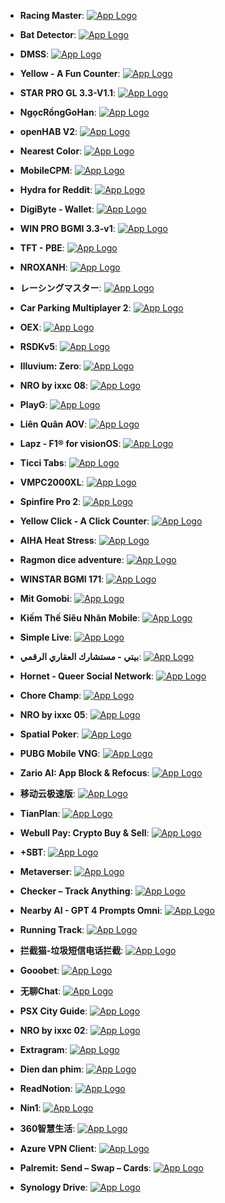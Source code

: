 - **Racing Master**: [![App Logo](https://is1-ssl.mzstatic.com/image/thumb/Purple221/v4/2b/54/24/2b542418-611e-45ed-a5d5-44dda15cf12c/AppIcon-0-0-1x_U007emarketing-0-7-0-85-220.png/200x200bb-80.png)](https://testflight.apple.com/join/JK9aIDCs)

- **Bat Detector**: [![App Logo](https://is1-ssl.mzstatic.com/image/thumb/Purple211/v4/60/57/e0/6057e0d7-2bf0-d5ae-6074-cbbeb82daedb/AppIcon-0-0-1x_U007epad-0-85-220.png/200x200bb-80.png)](https://testflight.apple.com/join/M5R8kipW)

- **DMSS**: [![App Logo](https://is1-ssl.mzstatic.com/image/thumb/Purple221/v4/a5/43/8b/a5438b7b-322b-b9eb-93cf-47ffc8c7f515/AppIcon-0-0-1x_U007emarketing-0-5-0-0-sRGB-85-220.png/200x200bb-80.png)](https://testflight.apple.com/join/XSkgkfNY)
- **Yellow - A Fun Counter**: [![App Logo](https://is1-ssl.mzstatic.com/image/thumb/Purple221/v4/ea/bf/40/eabf40c6-ce7a-a8b6-1e94-cf63b9b69fa7/AppIcon-0-0-1x_U007ephone-0-85-220.png/200x200bb-80.png)](https://testflight.apple.com/join/N9wigfoi)
- **STAR PRO GL 3.3-V1.1**: [![App Logo](https://is1-ssl.mzstatic.com/image/thumb/Purple211/v4/b2/29/dd/b229dddc-0095-c55d-2251-e331694c1920/AppIcon-0-0-1x_U007emarketing-0-0-0-10-0-0-sRGB-0-0-0-GLES2_U002c0-512MB-85-220-0-0.png/200x200bb-80.png)](https://testflight.apple.com/join/lKgMUVsM)

- **NgọcRồngGoHan**: [![App Logo](https://is1-ssl.mzstatic.com/image/thumb/Purple211/v4/13/84/6a/13846a40-02a6-e98f-3d50-a9b8ac8f09fd/AppIcon-0-0-1x_U007emarketing-0-7-0-85-220.png/200x200bb-80.png)](https://testflight.apple.com/join/kfGbDiKe)
- **openHAB V2**: [![App Logo](https://is1-ssl.mzstatic.com/image/thumb/Purple221/v4/d1/1b/b7/d11bb7d8-3549-8cb9-149d-8b6220aee4d8/AppIcon-0-0-1x_U007epad-0-85-220.png/200x200bb-80.png)](https://testflight.apple.com/join/0uFYONeF)
- **Nearest Color**: [![App Logo](https://is1-ssl.mzstatic.com/image/thumb/Purple221/v4/98/7a/28/987a280a-dad0-9c21-3d5f-c063ecec81e9/icon.png/200x200bb-80.png)](https://testflight.apple.com/join/XSTycxqX)

- **MobileCPM**: [![App Logo](https://is1-ssl.mzstatic.com/image/thumb/Purple211/v4/a0/27/0a/a0270a58-7bff-826c-5a66-2c39cec4cc7d/AppIcon-0-0-1x_U007epad-0-0-85-220.png/200x200bb-80.png)](https://testflight.apple.com/join/dJt5vfOZ)
- **Hydra for Reddit**: [![App Logo](https://is1-ssl.mzstatic.com/image/thumb/Purple211/v4/1d/fa/c6/1dfac6e2-fc83-5d52-b024-ded2950394cd/AppIcon-0-0-1x_U007epad-0-85-220.png/200x200bb-80.png)](https://testflight.apple.com/join/Fpv58Uy3)

- **DigiByte - Wallet**: [![App Logo](https://is1-ssl.mzstatic.com/image/thumb/Purple211/v4/85/57/a7/8557a785-4c1a-1cc8-657f-83754eee4bf1/AppIcon-0-0-1x_U007emarketing-0-7-0-0-85-220.png/200x200bb-80.png)](https://testflight.apple.com/join/gzOB6dYc)
- **WIN PRO BGMI 3.3-v1**: [![App Logo](https://is1-ssl.mzstatic.com/image/thumb/Purple221/v4/05/d1/3d/05d13d1e-1345-98b9-59df-85a4ed51e431/AppIcon-0-0-1x_U007emarketing-0-0-0-10-0-0-sRGB-0-0-0-GLES2_U002c0-512MB-85-220-0-0.png/200x200bb-80.png)](https://testflight.apple.com/join/zs5uy2ls)

- **TFT - PBE**: [![App Logo](https://is1-ssl.mzstatic.com/image/thumb/Purple211/v4/c6/3d/e9/c63de9fa-f2b5-143b-b581-e9d2e5ae2699/AppIcon-0-0-1x_U007epad-0-85-220.png/200x200bb-80.png)](https://testflight.apple.com/join/q79npPHz)
- **NROXANH**: [![App Logo](https://is1-ssl.mzstatic.com/image/thumb/Purple221/v4/4c/dc/8a/4cdc8a55-ea89-4bc1-d6ba-b652e48fc364/AppIcon-0-0-1x_U007emarketing-0-7-0-85-220.png/200x200bb-80.png)](https://testflight.apple.com/join/deyjeYPQ)

- **レーシングマスター**: [![App Logo](https://is1-ssl.mzstatic.com/image/thumb/Purple221/v4/87/4c/92/874c92df-999d-3d1e-ebe0-b06e4e2b8405/AppIcon-0-0-1x_U007emarketing-0-7-0-85-220.png/200x200bb-80.png)](https://testflight.apple.com/join/IuXW2dvS)
- **Car Parking Multiplayer 2**: [![App Logo](https://is1-ssl.mzstatic.com/image/thumb/Purple221/v4/5b/da/5d/5bda5d55-33b5-451c-edf9-d7a812a9e02d/AppIcon-0-0-1x_U007emarketing-0-7-0-85-220.png/200x200bb-80.png)](https://testflight.apple.com/join/QHuun0Nh)

- **OEX**: [![App Logo](https://is1-ssl.mzstatic.com/image/thumb/Purple221/v4/b5/19/61/b5196152-fac7-5a59-7e45-fc5e464a61a1/AppIcon-0-0-1x_U007emarketing-0-7-0-85-220.png/200x200bb-80.png)](https://testflight.apple.com/join/1o3L7gtZ)

- **RSDKv5**: [![App Logo](https://is1-ssl.mzstatic.com/image/thumb/Purple211/v4/96/cf/ac/96cfac66-b063-7870-9d98-9f799f3c40b2/AppIcon-1x_U007epad-0-0-GLES2_U002c0-85-220-0.jpeg/200x200bb-80.png)](https://testflight.apple.com/join/J5J2Fwcf)

- **Illuvium: Zero**: [![App Logo](https://is1-ssl.mzstatic.com/image/thumb/Purple221/v4/79/da/38/79da388d-f0b5-2db3-6687-336b223e520b/AppIcon-0-0-1x_U007emarketing-0-7-0-85-220.png/200x200bb-80.png)](https://testflight.apple.com/join/NHWJXyxX)

- **NRO by ixxc 08**: [![App Logo](https://is1-ssl.mzstatic.com/image/thumb/Purple221/v4/18/94/ae/1894aec7-fda4-a6f6-d22b-a20a4d120b33/AppIcon-0-0-1x_U007emarketing-0-8-0-85-220.png/200x200bb-80.png)](https://testflight.apple.com/join/ZXvpqqHP)
- **PlayG**: [![App Logo](https://is1-ssl.mzstatic.com/image/thumb/Purple221/v4/9e/6e/36/9e6e36d3-6289-4028-4723-20137fbf559a/AppIcon-0-0-1x_U007emarketing-0-4-0-85-220.png/200x200bb-80.png)](https://testflight.apple.com/join/zQUlkcy0)

- **Liên Quân AOV**: [![App Logo](https://is1-ssl.mzstatic.com/image/thumb/Purple211/v4/43/71/d7/4371d757-c21d-0ad0-3ee7-b7264f8ea285/AppIcon-1x_U007emarketing-0-10-0-85-220-0.png/200x200bb-80.png)](https://testflight.apple.com/join/ZnWnOedu)

- **Lapz - F1® for visionOS**: [![App Logo](https://is1-ssl.mzstatic.com/image/thumb/Purple221/v4/30/81/1f/30811f99-fc77-7ba7-a4e0-1e5be0facd50/AppIcon.lsr/200x200bb-80.png)](https://testflight.apple.com/join/qX6Yvfwz)
- **Ticci Tabs**: [![App Logo](https://is1-ssl.mzstatic.com/image/thumb/Purple221/v4/aa/9d/34/aa9d3442-256d-6637-a0a9-185d01ffc077/AppIcon-0-0-1x_U007epad-0-85-220.png/200x200bb-80.png)](https://testflight.apple.com/join/E8ZVI98w)
- **VMPC2000XL**: [![App Logo](https://is1-ssl.mzstatic.com/image/thumb/Purple211/v4/ad/1c/d8/ad1cd8be-60e1-9b29-3831-a5b2a60b8693/AppIcon-0-0-1x_U007emarketing-0-7-0-85-220.png/200x200bb-80.png)](https://testflight.apple.com/join/yEgfYk21)

- **Spinfire Pro 2**: [![App Logo](https://is1-ssl.mzstatic.com/image/thumb/Purple211/v4/a3/7b/8b/a37b8bd0-7295-180e-009e-aaa5ec79a6df/AppIcon-0-0-1x_U007emarketing-0-10-0-85-220.png/200x200bb-80.png)](https://testflight.apple.com/join/AvVjNsKP)

- **Yellow Click - A Click Counter**: [![App Logo](https://is1-ssl.mzstatic.com/image/thumb/Purple221/v4/68/c3/e8/68c3e8ab-0164-797e-f0ee-671940e48f82/AppIcon-0-0-1x_U007ephone-0-85-220.png/200x200bb-80.png)](https://testflight.apple.com/join/N9wigfoi)
- **AIHA Heat Stress**: [![App Logo](https://is1-ssl.mzstatic.com/image/thumb/Purple221/v4/56/a6/46/56a646b1-249f-7748-39a5-6d5196f33c2f/AppIcon-0-0-1x_U007emarketing-0-7-0-85-220.png/200x200bb-80.png)](https://testflight.apple.com/join/Pq0XP4Io)

- **Ragmon dice adventure**: [![App Logo](https://is1-ssl.mzstatic.com/image/thumb/Purple221/v4/41/6d/63/416d63a1-463a-73a6-81fc-d1b29dd46941/AppIcon-0-0-1x_U007emarketing-0-7-0-85-220.png/200x200bb-80.png)](https://testflight.apple.com/join/knbavTof)

- **WINSTAR BGMI 171**: [![App Logo](https://is1-ssl.mzstatic.com/image/thumb/Purple211/v4/a3/2c/ad/a32cadea-6726-84db-126b-e7e63408103d/AppIcon-0-0-1x_U007emarketing-0-0-0-10-0-0-sRGB-0-0-0-GLES2_U002c0-512MB-85-220-0-0.png/200x200bb-80.png)](https://testflight.apple.com/join/zs5uy2ls)

- **Mit Gomobi**: [![App Logo](https://is1-ssl.mzstatic.com/image/thumb/Purple211/v4/46/d1/8b/46d18b91-11f8-8cf8-e9b4-f31b12641502/AppIcon-1x_U007emarketing-0-7-0-85-220-0.png/200x200bb-80.png)](https://testflight.apple.com/join/YXGvJsBB)

- **Kiếm Thế Siêu Nhân Mobile**: [![App Logo](https://is1-ssl.mzstatic.com/image/thumb/Purple221/v4/7c/4d/14/7c4d149b-040b-b79c-f290-c63915ddb686/AppIcon-1x_U007emarketing-0-7-0-85-220-0.png/200x200bb-80.png)](https://testflight.apple.com/join/V6kaSX8v)
- **Simple Live**: [![App Logo](https://is1-ssl.mzstatic.com/image/thumb/Purple211/v4/95/30/46/953046ad-fbaf-d25e-5820-f4109c358abf/App_Icon-marketing.lsr/200x200bb-80.png)](https://testflight.apple.com/join/F6u6Pen8)

- **بيتي - مستشارك العقاري الرقمي**: [![App Logo](https://is1-ssl.mzstatic.com/image/thumb/Purple221/v4/dc/c5/cd/dcc5cd03-4055-93c3-7dcd-de1f0d371aab/AppIcon-0-0-1x_U007emarketing-0-7-0-85-220.jpeg/200x200bb-80.png)](https://testflight.apple.com/join/leHxarBO)

- **Hornet - Queer Social Network**: [![App Logo](https://is1-ssl.mzstatic.com/image/thumb/Purple211/v4/92/e6/7b/92e67b8a-4c82-1a92-ab1c-2ced70c62e9f/AppIcon_-_Hornet_-_Beta-0-0-1x_U007emarketing-0-7-0-sRGB-85-220.png/200x200bb-80.png)](https://testflight.apple.com/join/SIVYoFq8)
- **Chore Champ**: [![App Logo](https://is1-ssl.mzstatic.com/image/thumb/Purple211/v4/c1/c8/ff/c1c8ff53-0c99-32c3-d208-3b48b3281ed4/AppIcon-1x_U007emarketing-0-0-0-10-0-0-85-220-0.png/200x200bb-80.png)](https://testflight.apple.com/join/TsRob74C)
- **NRO by ixxc 05**: [![App Logo](https://is1-ssl.mzstatic.com/image/thumb/Purple221/v4/24/80/4b/24804b6c-6a1e-7418-3acf-92813d511521/AppIcon-0-0-1x_U007emarketing-0-7-0-85-220.png/200x200bb-80.png)](https://testflight.apple.com/join/Iripc95t)

- **Spatial Poker**: [![App Logo](https://is1-ssl.mzstatic.com/image/thumb/Purple211/v4/96/40/7a/96407a3e-d9f7-3807-85ee-953d8ee73500/AppIcon.lsr/200x200bb-80.png)](https://testflight.apple.com/join/98oLRPmW)

- **PUBG Mobile VNG**: [![App Logo](https://is1-ssl.mzstatic.com/image/thumb/Purple221/v4/11/a5/e5/11a5e5af-65d5-231c-99b6-e72427a39ed4/AppIcon-0-0-1x_U007emarketing-0-0-0-10-0-0-sRGB-0-0-0-GLES2_U002c0-512MB-85-220-0-0.png/200x200bb-80.png)](https://testflight.apple.com/join/kIIuBMlM)
- **Zario AI: App Block & Refocus**: [![App Logo](https://is1-ssl.mzstatic.com/image/thumb/Purple221/v4/d8/19/4f/d8194fd7-abce-c4e9-f18f-a6572db6efe8/AppIcon-0-0-1x_U007epad-0-0-85-220.jpeg/200x200bb-80.png)](https://testflight.apple.com/join/UxmHXkVs)

- **移动云极速版**: [![App Logo](https://is1-ssl.mzstatic.com/image/thumb/Purple221/v4/dd/65/d7/dd65d785-a30e-4143-ffe0-72a2aa47c1c2/AppIcon-0-0-1x_U007ephone-0-10-0-85-220.png/200x200bb-80.png)](https://testflight.apple.com/join/AG0invHB)
- **TianPlan**: [![App Logo](https://is1-ssl.mzstatic.com/image/thumb/Purple211/v4/5a/ea/3a/5aea3a19-2ea8-c538-64d4-ba3395c15c24/AppIcon-0-0-1x_U007emarketing-0-5-0-0-85-220.png/200x200bb-80.png)](https://testflight.apple.com/join/94lanw7B)

- **Webull Pay: Crypto Buy & Sell**: [![App Logo](https://is1-ssl.mzstatic.com/image/thumb/Purple211/v4/c4/7e/bb/c47ebb5d-2b4c-94e7-bde2-36dffcd547b1/AppIcon-0-0-1x_U007ephone-0-0-P3-85-220.png/200x200bb-80.png)](https://testflight.apple.com/join/Lbb71e74)

- **+SBT**: [![App Logo](https://is1-ssl.mzstatic.com/image/thumb/Purple211/v4/67/ae/6d/67ae6d7d-26e2-243d-c88f-d0091824bf82/AppIconBeta1-0-0-1x_U007epad-0-0-85-220.png/200x200bb-80.png)](https://testflight.apple.com/join/iuuOdR6y)

- **Metaverser**: [![App Logo](https://is1-ssl.mzstatic.com/image/thumb/Purple221/v4/f1/f9/f6/f1f9f60a-edb9-7b87-88c2-6c698a2343c6/AppIcon-0-0-1x_U007emarketing-0-7-0-85-220.png/200x200bb-80.png)](https://testflight.apple.com/join/5ld1oWaN)

- **Checker – Track Anything**: [![App Logo](https://is1-ssl.mzstatic.com/image/thumb/Purple211/v4/df/bb/32/dfbb32bc-7c6d-44bd-0fca-0f0a03005af1/AppIcon-0-0-1x_U007ephone-0-85-220.png/200x200bb-80.png)](https://testflight.apple.com/join/XEd3suVY)
- **Nearby AI - GPT 4 Prompts Omni**: [![App Logo](https://is1-ssl.mzstatic.com/image/thumb/Purple211/v4/42/f7/1e/42f71ec2-bfb5-9e9b-83c6-8b3572a73dcd/AppIcon-0-0-1x_U007emarketing-0-10-0-sRGB-85-220.png/200x200bb-80.png)](https://testflight.apple.com/join/xHGrkViR)
- **Running Track**: [![App Logo](https://is1-ssl.mzstatic.com/image/thumb/Purple221/v4/7c/cc/ed/7ccced8e-cbd5-dc9c-f38b-c7774d1f0181/AppIcon-0-0-1x_U007emarketing-0-5-0-85-220.png/200x200bb-80.png)](https://testflight.apple.com/join/baZf98Vz)

- **拦截猫-垃圾短信电话拦截**: [![App Logo](https://is1-ssl.mzstatic.com/image/thumb/Purple221/v4/db/66/f9/db66f944-2219-ff2d-04b3-6710fceaec19/AppIcon-0-0-1x_U007epad-0-1-85-220.png/200x200bb-80.png)](https://testflight.apple.com/join/Hm6GhrCg)

- **Gooobet**: [![App Logo](https://is1-ssl.mzstatic.com/image/thumb/Purple221/v4/c6/0d/11/c60d114c-9c21-c8f8-a714-bdbf1c577924/AppIcon-0-0-1x_U007epad-0-0-85-220.png/200x200bb-80.png)](https://testflight.apple.com/join/D748X15c)
- **无聊Chat**: [![App Logo](https://is1-ssl.mzstatic.com/image/thumb/Purple221/v4/cb/28/02/cb280247-e083-5188-122c-5d7006a17df7/WuLiaoAppIcon-0-0-1x_U007emarketing-0-7-0-0-85-220.png/200x200bb-80.png)](https://testflight.apple.com/join/fPeg8xFZ)
- **PSX City Guide**: [![App Logo](https://is1-ssl.mzstatic.com/image/thumb/Purple221/v4/86/0f/87/860f8773-61bb-333f-d57d-6cbe2ff16595/AppIcon-1x_U007emarketing-0-7-0-85-220-0.png/200x200bb-80.png)](https://testflight.apple.com/join/n1u9hiZJ)

- **NRO by ixxc 02**: [![App Logo](https://is1-ssl.mzstatic.com/image/thumb/Purple211/v4/e8/89/a7/e889a776-6a9f-613e-25e4-a03c83f248f1/AppIcon-0-0-1x_U007emarketing-0-8-0-85-220.png/200x200bb-80.png)](https://testflight.apple.com/join/RanqW39l)

- **Extragram**: [![App Logo](https://is1-ssl.mzstatic.com/image/thumb/Purple221/v4/6e/97/2c/6e972cea-dac4-c739-06e9-13d858930901/AppIcon-1x_U007epad-0-85-220-0.png/200x200bb-80.png)](https://testflight.apple.com/join/SX6yOBba)

- **Dien dan phim**: [![App Logo](https://is1-ssl.mzstatic.com/image/thumb/Purple221/v4/1e/01/e5/1e01e554-c06f-9006-87f1-be37a4eb9e56/AppIcon-0-0-1x_U007epad-0-85-220.png/200x200bb-80.png)](https://testflight.apple.com/join/situnPl1)
- **ReadNotion**: [![App Logo](https://is1-ssl.mzstatic.com/image/thumb/Purple221/v4/b6/15/ad/b615adde-08cd-8f0f-b117-8f9ffe7ee0fa/AppIcon-0-0-1x_U007epad-0-85-220.png/200x200bb-80.png)](https://testflight.apple.com/join/05STonrx)

- **Nin1**: [![App Logo](https://is1-ssl.mzstatic.com/image/thumb/Purple221/v4/ab/4b/69/ab4b694e-eaa7-3c79-16e7-a303cf8fcc7c/AppIcon.lsr/200x200bb-80.png)](https://testflight.apple.com/join/AjG2ld4r)

- **360智慧生活**: [![App Logo](https://is1-ssl.mzstatic.com/image/thumb/Purple211/v4/fd/41/e2/fd41e2d3-82a1-2ff3-e335-4b7006ab8a11/AppIcon-0-1x_U007emarketing-0-5-0-0-85-220-0.png/200x200bb-80.png)](https://testflight.apple.com/join/qG3gGcGy)
- **Azure VPN Client**: [![App Logo](https://is1-ssl.mzstatic.com/image/thumb/Purple221/v4/e6/c5/64/e6c564a2-1252-b8a7-5666-ef90af963d41/AppIcon-85-220-0-4-0-0-2x-0-0.png/200x200bb-80.png)](https://testflight.apple.com/join/cGUEoTXc)

- **Palremit: Send – Swap – Cards**: [![App Logo](https://is1-ssl.mzstatic.com/image/thumb/Purple211/v4/29/5f/42/295f42b8-17b2-e294-2228-ffcd65abf3b8/AppIcon-0-0-1x_U007ephone-0-85-220.png/200x200bb-80.png)](https://testflight.apple.com/join/hFE2C3bZ)

- **Synology Drive**: [![App Logo](https://is1-ssl.mzstatic.com/image/thumb/Purple211/v4/0a/37/b1/0a37b13e-d93d-1422-06e3-e390d33b009b/AppIcon-0-0-1x_U007emarketing-0-6-0-85-220.png/200x200bb-80.png)](https://testflight.apple.com/join/Gb98nlpv)
